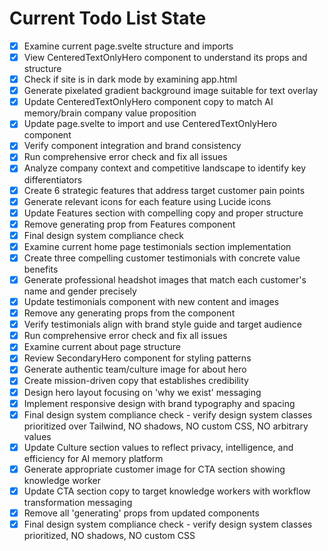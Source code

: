 <!-- DO NOT EDIT - Managed by todo_list tool -->
<!-- Updated: 2025-09-30T12:02:58.821Z -->

# Current Todo List State

- [x] Examine current page.svelte structure and imports
- [x] View CenteredTextOnlyHero component to understand its props and structure
- [x] Check if site is in dark mode by examining app.html
- [x] Generate pixelated gradient background image suitable for text overlay
- [x] Update CenteredTextOnlyHero component copy to match AI memory/brain company value proposition
- [x] Update page.svelte to import and use CenteredTextOnlyHero component
- [x] Verify component integration and brand consistency
- [x] Run comprehensive error check and fix all issues
- [x] Analyze company context and competitive landscape to identify key differentiators
- [x] Create 6 strategic features that address target customer pain points
- [x] Generate relevant icons for each feature using Lucide icons
- [x] Update Features section with compelling copy and proper structure
- [x] Remove generating prop from Features component
- [x] Final design system compliance check
- [x] Examine current home page testimonials section implementation
- [x] Create three compelling customer testimonials with concrete value benefits
- [x] Generate professional headshot images that match each customer's name and gender precisely
- [x] Update testimonials component with new content and images
- [x] Remove any generating props from the component
- [x] Verify testimonials align with brand style guide and target audience
- [x] Run comprehensive error check and fix all issues
- [x] Examine current about page structure
- [x] Review SecondaryHero component for styling patterns
- [x] Generate authentic team/culture image for about hero
- [x] Create mission-driven copy that establishes credibility
- [x] Design hero layout focusing on 'why we exist' messaging
- [x] Implement responsive design with brand typography and spacing
- [x] Final design system compliance check - verify design system classes prioritized over Tailwind, NO shadows, NO custom CSS, NO arbitrary values
- [x] Update Culture section values to reflect privacy, intelligence, and efficiency for AI memory platform
- [x] Generate appropriate customer image for CTA section showing knowledge worker
- [x] Update CTA section copy to target knowledge workers with workflow transformation messaging
- [x] Remove all 'generating' props from updated components
- [x] Final design system compliance check - verify design system classes prioritized, NO shadows, NO custom CSS
